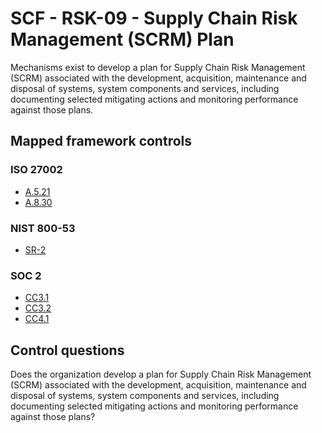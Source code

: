 # SCF - RSK-09 - Supply Chain Risk Management (SCRM) Plan
Mechanisms exist to develop a plan for Supply Chain Risk Management (SCRM) associated with the development, acquisition, maintenance and disposal of systems, system components and services, including documenting selected mitigating actions and monitoring performance against those plans.
## Mapped framework controls
### ISO 27002
- [A.5.21](../iso27002/a-5.md#a521)
- [A.8.30](../iso27002/a-8.md#a830)
  
### NIST 800-53
- [SR-2](../nist80053/sr-2.md)
  
### SOC 2
- [CC3.1](../soc2/cc31.md)
- [CC3.2](../soc2/cc32.md)
- [CC4.1](../soc2/cc41.md)
  
## Control questions
Does the organization develop a plan for Supply Chain Risk Management (SCRM) associated with the development, acquisition, maintenance and disposal of systems, system components and services, including documenting selected mitigating actions and monitoring performance against those plans?
  